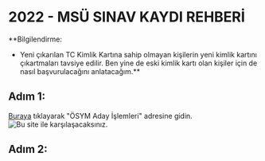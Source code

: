 # 2022 - MSÜ SINAV KAYDI REHBERİ


**Bilgilendirme:
- Yeni çıkarılan TC Kimlik Kartına sahip olmayan kişilerin yeni kimlik kartını çıkartmaları tavsiye edilir. Ben yine de eski kimlik kartı olan kişiler için de nasıl başvurulacağını anlatacağım.**

## Adım 1:
[Buraya](https://ais.osym.gov.tr) tıklayarak "ÖSYM Aday İşlemleri" adresine gidin.
![Bu site ile karşılaşacaksınız.](https://i.hizliresim.com/sm1739i.jpg)

## Adım 2:
